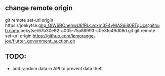 ## change remote origin
git remote set-url origin https://joekytse: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@github.com/joekytse/67b30e82-a005-75a88993-c0e3fe49d08d.git
git remote set-url origin https://github.com/lemorange-joe/flutter_government_auction.git


## TODO:

- add random data in API to prevent data theft
